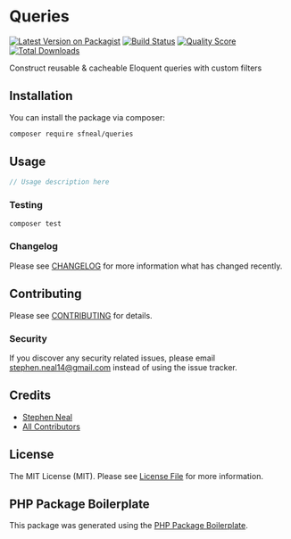 # Queries

[![Latest Version on Packagist](https://img.shields.io/packagist/v/sfneal/queries.svg?style=flat-square)](https://packagist.org/packages/sfneal/queries)
[![Build Status](https://img.shields.io/travis/sfneal/queries/master.svg?style=flat-square)](https://travis-ci.org/sfneal/queries)
[![Quality Score](https://img.shields.io/scrutinizer/g/sfneal/queries.svg?style=flat-square)](https://scrutinizer-ci.com/g/sfneal/queries)
[![Total Downloads](https://img.shields.io/packagist/dt/sfneal/queries.svg?style=flat-square)](https://packagist.org/packages/sfneal/queries)

Construct reusable & cacheable Eloquent queries with custom filters

## Installation

You can install the package via composer:

```bash
composer require sfneal/queries
```

## Usage

``` php
// Usage description here
```

### Testing

``` bash
composer test
```

### Changelog

Please see [CHANGELOG](CHANGELOG.md) for more information what has changed recently.

## Contributing

Please see [CONTRIBUTING](CONTRIBUTING.md) for details.

### Security

If you discover any security related issues, please email stephen.neal14@gmail.com instead of using the issue tracker.

## Credits

- [Stephen Neal](https://github.com/sfneal)
- [All Contributors](../../contributors)

## License

The MIT License (MIT). Please see [License File](LICENSE.md) for more information.

## PHP Package Boilerplate

This package was generated using the [PHP Package Boilerplate](https://laravelpackageboilerplate.com).
